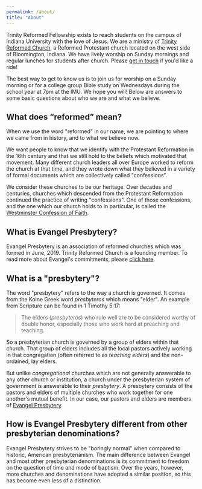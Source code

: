 ```yaml
---
permalink: /about/
title: "About"
---
```


Trinity Reformed Fellowship exists to reach students on the campus of Indiana University with the love of Jesus. We are a ministry of [Trinity Reformed Church](https://trinityreformed.org), a Reformed Protestant church located on the west side of Bloomington, Indiana. We have lively worship on Sunday mornings and regular lunches for students after church. Please [get in touch](https://trinityreformed.churchcenter.com/people/forms/284770) if you'd like a ride!

The best way to get to know us is to join us for worship on a Sunday morning or for a college group Bible study on Wednesdays during the school year at 7pm at the IMU. We hope you will! Below are answers to some basic questions about who we are and what we believe.

## What does “reformed” mean?

When we use the word "reformed" in our name, we are pointing to where we came from in history, and to what we believe now. 

We want people to know that we identify with the Protestant Reformation in the 16th century and that we still hold to the beliefs which motivated that movement. Many different church leaders all over Europe worked to reform the church at that time, and they wrote down what they believed in a variety of formal documents which are collectively called "confessions".

We consider these churches to be our heritage. Over decades and centuries, churches which descended from the Protestant Reformation continued the practice of writing "confessions". One of those confessions, and the one which our church holds to in particular, is called the [Westminster Confession of Faith](https://evangelpresbytery.com/westminster-confession-of-faith/).

## What is Evangel Presbytery?

Evangel Presbytery is an association of reformed churches which was formed in June, 2019. Trinity Reformed Church is a founding member. To read more about Evangel's commitments, please [click here](https://evangelpresbytery.com/our-commitments/).

## What is a "presbytery"?

The word "presbytery" refers to the way a church is governed. It comes from the Koine Greek word *presbyteros* which means "elder". An example from Scripture can be found in 1 Timothy 5:17:

> The elders (*presbyteros*) who rule well are to be considered worthy of double honor, especially those who work hard at preaching and teaching.

So a presbyterian church is governed by a group of elders within that church. That group of elders includes all the local pastors actively working in that congregation (often referred to as *teaching elders*) and the non-ordained, lay elders.

But unlike *congregational* churches which are not generally answerable to any other church or institution, a church under the presbyterian system of government is answerable to their *presbytery*. A presbytery consists of the pastors and elders of multiple churches who work together for one another's mutual benefit. In our case, our pastors and elders are members of [Evangel Presbytery](https://evangelpresbytery.com).

## How is Evangel Presbytery different from other presbyterian denominations?

Evangel Presbytery strives to be "boringly normal" when compared to historic, American presbyterianism. The main difference between Evangel and most other presbyterian denominations is its commitment to freedom on the question of time and mode of baptism. Over the years, however, more churches and denominations have adopted a similar position, so this has become even less of a distinction.